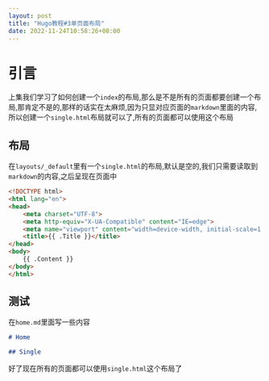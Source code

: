 ```yaml
---
layout: post
title: "Hugo教程#3单页面布局"
date: 2022-11-24T10:58:26+08:00
---
```


# 引言

上集我们学习了如何创建一个`index`的布局,那么是不是所有的页面都要创建一个布局,那肯定不是的,那样的话实在太麻烦,因为只显对应页面的`markdown`里面的内容,所以创建一个`single.html`布局就可以了,所有的页面都可以使用这个布局

## 布局

在`layouts/_default`里有一个`single.html`的布局,默认是空的,我们只需要读取到`markdown`的内容,之后呈现在页面中

```html
<!DOCTYPE html>
<html lang="en">
<head>
    <meta charset="UTF-8">
    <meta http-equiv="X-UA-Compatible" content="IE=edge">
    <meta name="viewport" content="width=device-width, initial-scale=1.0">
    <title>{{ .Title }}</title>
</head>
<body>
    {{ .Content }}
</body>
</html>
```

## 测试

在`home.md`里面写一些内容

```markdown
# Home

## Single
```

好了现在所有的页面都可以使用`single.html`这个布局了